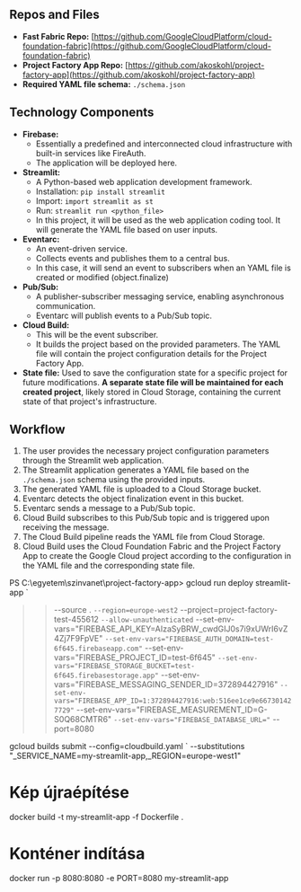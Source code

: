 ## Repos and Files

* **Fast Fabric Repo:** [https://github.com/GoogleCloudPlatform/cloud-foundation-fabric](https://github.com/GoogleCloudPlatform/cloud-foundation-fabric)
* **Project Factory App Repo:** [https://github.com/akoskohl/project-factory-app](https://github.com/akoskohl/project-factory-app)
* **Required YAML file schema:** `./schema.json`

## Technology Components

* **Firebase:**
    * Essentially a predefined and interconnected cloud infrastructure with built-in services like FireAuth.
    * The application will be deployed here.
* **Streamlit:**
    * A Python-based web application development framework.
    * Installation: `pip install streamlit`
    * Import: `import streamlit as st`
    * Run: `streamlit run <python_file>`
    * In this project, it will be used as the web application coding tool. It will generate the YAML file based on user inputs.
* **Eventarc:**
    * An event-driven service.
    * Collects events and publishes them to a central bus.
    * In this case, it will send an event to subscribers when an YAML file is created or modified (object.finalize)
* **Pub/Sub:**
    * A publisher-subscriber messaging service, enabling asynchronous communication.
    * Eventarc will publish events to a Pub/Sub topic.
* **Cloud Build:**
    * This will be the event subscriber.
    * It builds the project based on the provided parameters. The YAML file will contain the project configuration details for the Project Factory App.
* **State file:**
    Used to save the configuration state for a specific project for future modifications. **A separate state file will be maintained for each created project**, likely stored in Cloud Storage, containing the current state of that project's infrastructure.

## Workflow

1.  The user provides the necessary project configuration parameters through the Streamlit web application.
2.  The Streamlit application generates a YAML file based on the `./schema.json` schema using the provided inputs.
3.  The generated YAML file is uploaded to a Cloud Storage bucket.
4.  Eventarc detects the object finalization event in this bucket.
5.  Eventarc sends a message to a Pub/Sub topic.
6.  Cloud Build subscribes to this Pub/Sub topic and is triggered upon receiving the message.
7.  The Cloud Build pipeline reads the YAML file from Cloud Storage.
8.  Cloud Build uses the Cloud Foundation Fabric and the Project Factory App to create the Google Cloud project according to the configuration in the YAML file and the corresponding state file.

PS C:\egyetem\szinvanet\project-factory-app> gcloud run deploy streamlit-app `
>>   --source . `
>>   --region=europe-west2 `
>>   --project=project-factory-test-455612 `
>>   --allow-unauthenticated `
>>   --set-env-vars="FIREBASE_API_KEY=AIzaSyBRW_cwdGIJ0s7i9xUWrI6vZ4Zj7F9FpVE" `
>>   --set-env-vars="FIREBASE_AUTH_DOMAIN=test-6f645.firebaseapp.com" `
>>   --set-env-vars="FIREBASE_PROJECT_ID=test-6f645" `
>>   --set-env-vars="FIREBASE_STORAGE_BUCKET=test-6f645.firebasestorage.app" `
>>   --set-env-vars="FIREBASE_MESSAGING_SENDER_ID=372894427916" `
>>   --set-env-vars="FIREBASE_APP_ID=1:372894427916:web:516ee1ce9e667301427729" `
>>   --set-env-vars="FIREBASE_MEASUREMENT_ID=G-S0Q68CMTR6" `
>>   --set-env-vars="FIREBASE_DATABASE_URL=" `
>>   --port=8080

gcloud builds submit --config=cloudbuild.yaml `
  --substitutions "_SERVICE_NAME=my-streamlit-app,_REGION=europe-west1"

# Kép újraépítése
docker build -t my-streamlit-app -f Dockerfile .

# Konténer indítása
docker run -p 8080:8080 -e PORT=8080 my-streamlit-app